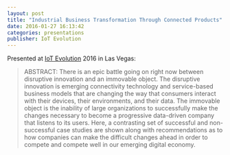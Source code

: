 ```yaml
---
layout: post
title: "Industrial Business Transformation Through Connected Products"
date: 2016-01-27 16:13:42
categories: presentations
publisher: IoT Evolution
---
```


Presented at [IoT Evolution](http://www.iotevolutionexpo.com/) 2016 in Las Vegas:

> ABSTRACT: There is an epic battle going on right now between disruptive innovation and an immovable object. The disruptive innovation is emerging connectivity technology and service-based business models that are changing the way that consumers interact with their devices, their environments, and their data. The immovable object is the inability of large organizations to successfully make the changes necessary to become a progressive data-driven company that listens to its users. Here, a contrasting set of successful and non-successful case studies are shown along with recommendations as to how companies can make the difficult changes ahead in order to compete and compete well in our emerging digital economy.


